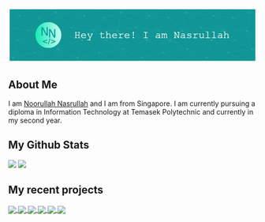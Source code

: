 ![Header](assets/header.png)

## About Me
I am <a href="https://nasportfolio.com">Noorullah Nasrullah</a> and I am from Singapore. I am currently pursuing a diploma in Information Technology at Temasek Polytechnic and currently in my second year.

## My Github Stats
<img src="https://github-readme-stats.vercel.app/api?username=Coeeter&show_icons=true&theme=github_dark&hide_border=true&count_private=true" />
<img src="https://github-readme-stats.vercel.app/api/top-langs/?username=Coeeter&layout=compact&theme=github_dark&hide_border=true&count_private=true&hide=html" />

## My recent projects
<a href="https://github.com/Coeeter/kt-android-clicktochat">
  <img align="center" src="https://github-readme-stats.vercel.app/api/pin/?username=Coeeter&theme=github_dark&hide_border=true&repo=kt-android-clicktochat"/>
</a>
<a href="https://github.com/Coeeter/ktor-clicktochat-backend">
  <img align="center" src="https://github-readme-stats.vercel.app/api/pin/?username=Coeeter&theme=github_dark&hide_border=true&repo=ktor-clicktochat-backend"/>
</a>
<a href="https://github.com/Coeeter/dart-flutter-clicktoeat">
  <img align="center" src="https://github-readme-stats.vercel.app/api/pin/?username=Coeeter&theme=github_dark&hide_border=true&repo=dart-flutter-clicktoeat"/>
</a>
<a href="https://github.com/Coeeter/ts-ezconvertz">
  <img align="center" src="https://github-readme-stats.vercel.app/api/pin/?username=Coeeter&theme=github_dark&hide_border=true&repo=ts-ezconvertz"/>
</a>
<a href="https://github.com/Coeeter/kt-android-clicktoeat">
  <img align="center" src="https://github-readme-stats.vercel.app/api/pin/?username=Coeeter&theme=github_dark&hide_border=true&repo=kt-android-clicktoeat"/>
</a>
<a href="https://github.com/Coeeter/ClickToPost">
  <img align="center" src="https://github-readme-stats.vercel.app/api/pin/?username=Coeeter&theme=github_dark&hide_border=true&repo=ClickToPost"/>
</a>
